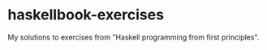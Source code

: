 # haskellbook-exercises
My solutions to exercises from "Haskell programming from first principles". 
